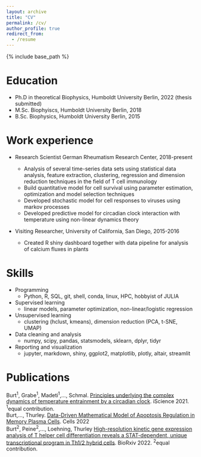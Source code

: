 ```yaml
---
layout: archive
title: "CV"
permalink: /cv/
author_profile: true
redirect_from:
  - /resume
---
```


{% include base_path %}

Education
======
* Ph.D in theoretical Biophysics, Humboldt University Berlin, 2022 (thesis submitted)
* M.Sc. Biophyiscs, Humboldt University Berlin, 2018
* B.Sc. Biophysics, Humboldt University Berlin, 2015

Work experience
======
* Research Scientist German Rheumatism Research Center, 2018-present
  * Analysis of several time-series data sets using statistical data analysis, feature extraction, clustering, regression and dimension reduction techniques in the field of T cell immunology
  * Build quantitative model for cell survival using parameter estimation, optimization and model selection techniques
  * Developed stochastic model for cell responses to viruses using markov processes
  * Developed predictive model for circadian clock interaction with temperature using non-linear dynamics theory

* Visiting Researcher, University of California, San Diego, 2015-2016
  * Created R shiny dashboard together with data pipeline for analysis of calcium fluxes in plants
  
Skills
======
* Programming
  * Python, R, SQL, git, shell, conda, linux, HPC, hobbyist of JULIA
* Supervised learning
  * linear models, parameter optimization, non-linear/logistic regression
* Unsupervised learning
  * clustering (hclust, kmeans), dimension reduction (PCA, t-SNE, UMAP)
* Data cleaning and analysis
  * numpy, scipy, pandas, statsmodels, sklearn, dplyr, tidyr
* Reporting and visualization
  * jupyter, markdown, shiny, ggplot2, matplotlib, plotly, altair, streamlit

Publications
======
Burt<sup>1</sup>, Grabe<sup>1</sup>, Madeti<sup>1</sup>,..., Schmal. [Principles underlying the complex dynamics of temperature entrainment by a circadian clock](https://www.cell.com/iscience/fulltext/S2589-0042(21)01341-9). iScience 2021. <sup>1</sup>equal contribution. <br>
Burt,..., Thurley. [Data-Driven Mathematical Model of Apoptosis Regulation in Memory Plasma Cells](https://www.mdpi.com/2073-4409/11/9/1547/htm). Cells 2022 <br>
Burt<sup>2</sup>, Peine<sup>2</sup>,..., Loehning, Thurley [High-resolution kinetic gene expression analysis of T helper cell differentiation reveals a STAT-dependent, unique transcriptional program in Th1/2 hybrid cells](https://www.biorxiv.org/content/10.1101/2022.05.13.491791v1). BioRxiv 2022. <sup>2</sup>equal contribution.
